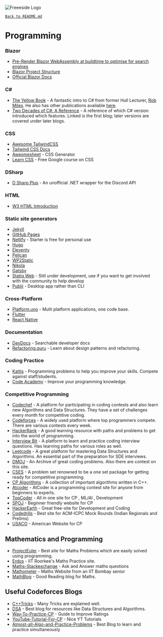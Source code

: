 ![Freeeside Logo](https://camo.githubusercontent.com/8824210474b9586405f0b11e210ea266599c9f83/68747470733a2f2f63646e2e7261776769742e636f6d2f467265657369646548756c6c2f4c6f676f732f6d61737465722f66726565736964655f7371756172655f706174682e737667 "Freeside Logo")

[`Back to README.md`](/README.md)

# Programming

### Blazor

- [Pre-Render Blazor WebAssembly at buildtime to optimise for search engines](https://swimburger.net/blog/dotnet/pre-render-blazor-webassembly-at-build-time-to-optimize-for-search-engines)
- [Blazor Project Structure](https://www.pragimtech.com/blog/blazor/blazor-project-structure/)
- [Official Blazor Docs](https://dotnet.microsoft.com/apps/aspnet/web-apps/blazor)


### C#

- [The Yellow Book](https://www.robmiles.com/s/CSharp-Book-2019-Refresh.pdf) - A fantastic intro to C# from former Hull Lecturer, [Rob Miles](robmiles.com). He also has other publications available [here](https://www.amazon.co.uk/s?i=stripbooks&rh=p_27:Rob%20Miles&s=relevancerank&text=Rob%20Miles&ref=dp_byline_sr_book_1).
- [Two Decades of C#: A Reference](https://benbowen.blog/post/two_decades_of_csharp_i/) - A reference of which C# version introduced which features. Linked is the first blog; later versions are covered under later blogs.


### CSS

- [Awesome TailwindCSS](https://github.com/aniftyco/awesome-tailwindcss)
- [Tailwind CSS Docs](https://tailwindcss.com/docs/)
- [Aweomesheet](https://zombiefox.github.io/awesomeSheet/) - CSS Generator
- [Learn CSS](https://web.dev/learn/css/) - Free Google course on CSS


### DSharp

- [D Sharp Plus](https://github.com/DSharpPlus/DSharpPlus) - An unofficial .NET wrapper for the Discord API


### HTML

- [W3 HTML Introduction](https://www.w3schools.com/html/)


### Static site generators

- [Jekyll](https://jekyllrb.com/)
- [GitHub Pages](https://pages.github.com)
- [Netlify](https://app.netlify.com/signup) - Starter is free for personal use
- [Hugo](https://gohugo.io/)
- [Eleventy](https://www.11ty.dev/)
- [Pelican](https://github.com/getpelican/pelican)
- [WP2Static](https://wp2static.com/)
- [Nikola](https://getnikola.com/getting-started.html)
- [Gatsby](https://www.gatsbyjs.com/docs/tutorial/part-0/)
- [Statiq Web](https://www.statiq.dev/web/) - Still under development, use if you want to get involved with the community to help develop
- [Publii](https://getpublii.com/) - Desktop app rather than CLI


### Cross-Platform

- [Platform.uno](https://platform.uno) - Multi platform applications, one code base.
- [Flutter](https://flutter.dev/)
- [React Native](https://reactnative.dev/)


### Documentation

- [DevDocs](https://devdocs.io/) - Searchable developer docs
- [Refactoring.guru](https://refactoring.guru/) - Learn about design patterns and refactoring.


### Coding Practice

- [Kattis](https://open.kattis.com/) - Programming problems to help you improve your skills. Compete against staff/students.
- [Code Academy](https://www.codecademy.com/) - Improve your programming knowledge.


### Competitive Programming

- [Codechef](https://www.codechef.com/) - A platform for participating in coding contests and also learn new Algorithms and Data Structures. They have a set of challenges every month for competitive coding.
- [Codeforces](https://codeforces.com/) - A widely used platform where top programmers compete. There are various contests every week.
- [HackerRank](https://www.hackerrank.com/) - A good learning resource with paths and problems to get into the world of programming.
- [Interview Bit](https://www.interviewbit.com/practice/) - A platform to learn and practice coding interview questions. Has learning paths for various roles as well.
- [Leetcode](https://leetcode.com/) - A great platform for mastering Data Structures and Algorithms. An essential part of the preparation for SDE interviews.
- [DMOJ](https://dmoj.ca/) - An Archive of great coding problems. Also there are contest on this site.
- [CSES](https://cses.fi/problemset/) - A problem set renowned to be a one set package for getting ready for competitive programming.
- [CP Algorithms](https://cp-algorithms.com/) - A collection of important algorithms written in C++.
- [Atcoder](https://atcoder.jp/) - AtCoder is a programming contest site for anyone from beginners to experts.
- [TopCoder](https://www.topcoder.com/) - All in one site for CP , ML/AI , Development 
- [SPOJ](https://www.spoj.com/) - Beginner friendly website for CP 
- [HackerEarth](https://www.hackerearth.com/) - Great free-site for Development and Coding 
- [Codedrills](https://codedrills.io/) - Best site for ACM-ICPC Mock Rounds (Indian Regionals and Prelims)
- [USACO](https://usaco.guide/) - American Website for CP


## Mathematics and Programming 

- [ProjectEuler](https://projecteuler.net/about) - Best site for Maths Problems which are easily solved using programming.
- [Erdos](https://erdos.sdslabs.co/) - IIT Roorkee's Maths Practice site. 
- [Maths-Stackexchange](https://math.stackexchange.com/) - Ask and Answer maths questions
- [Mathometer](http://mathometer.weebly.com/) -  Maths Website from an IIT Bombay senior
- [MathBlog](https://www.mathblog.dk/) - Good Reading blog for Maths. 


## Useful Codeforces Blogs 

- [C++Tricks](https://codeforces.com/blog/entry/15643) - Many Tricks are explained well. 
- [DSA](https://codeforces.com/blog/entry/13529) - Best blog for resources like Data Structures and Algorithms.
- [Way-To-Practice-CP](https://codeforces.com/blog/entry/66909) - Guide to Improve Ratings
- [YouTube-Tutorial-For-CP](https://codeforces.com/blog/entry/43578) - Nice YT Tutorials
- [Almost-all-Algo-and-Practice-Problems](https://codeforces.com/blog/entry/90912) - Best Blog to learn and practice simultaneously
